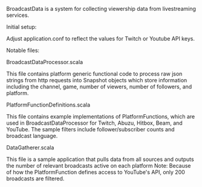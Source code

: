 BroadcastData is a system for collecting viewership data from livestreaming services.


Initial setup:

Adjust application.conf to reflect the values for Twitch or Youtube API keys.


Notable files: 

BroadcastDataProcessor.scala


This file contains platform generic functional code to process raw json strings from http requests into Snapshot objects
which store information including the channel, game, number of viewers, number of followers, and platform.


PlatformFunctionDefinitions.scala


This file contains example implementations of PlatformFunctions, which are used in BroadcastDataProcessor for Twitch, Abuzu,
Hitbox, Beam, and YouTube. The sample filters include follower/subscriber counts and broadcast language.


DataGatherer.scala


This file is a sample application that pulls data from all sources and outputs the number of relevant broadcasts active on each platform
Note: Because of how the PlatformFunction defines access to YouTube's API, only 200 broadcasts are filtered.